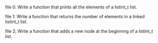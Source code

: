 file 0.  Write a function that prints all the elements of a listint_t list.

file 1:  Write a function that returns the number of elements in a linked listint_t list.

file 2; Write a function that adds a new node at the beginning of a listint_t list.
